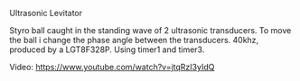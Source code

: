 Ultrasonic Levitator

Styro ball caught in the standing wave of 2 ultrasonic transducers. 
To move the ball i change the phase angle between the transducers. 
40khz, produced by a LGT8F328P. Using timer1 and timer3.

Video: https://www.youtube.com/watch?v=jtqRzI3yIdQ
